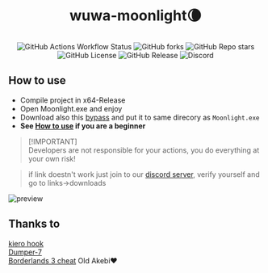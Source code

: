 ﻿<div align="center">
<h1>wuwa-moonlight🌘</h1></br>
<img alt="GitHub Actions Workflow Status" src="https://img.shields.io/github/actions/workflow/status/chadlrnsn/wuwa-moonlight/msbuild.yml?branch=master">
<img alt="GitHub forks" src="https://img.shields.io/github/forks/chadlrnsn/wuwa-moonlight">
<img alt="GitHub Repo stars" src="https://img.shields.io/github/stars/chadlrnsn/wuwa-moonlight">
<img alt="GitHub License" src="https://img.shields.io/github/license/chadlrnsn/wuwa-moonlight">
<img alt="GitHub Release" src="https://img.shields.io/github/v/release/chadlrnsn/wuwa-moonlight">
<img alt="Discord" src="https://img.shields.io/discord/1246834050119893064?logo=discord">

</div>


## How to use
- Compile project in x64-Release
- Open Moonlight.exe and enjoy
- Download also this [bypass](https://cdn.discordapp.com/attachments/1250821466593689660/1250835850254614700/bypass.dll?ex=666c632a&is=666b11aa&hm=5bb4b9abbc2e2d5a80f73434b33eb730258ef7de6b1af02618f0a2ce5619f298& "this is pipsi's bypass") and put it to same direcory as `Moonlight.exe`
- **See [How to use](HowToUse.md) if you are a beginner**

> [!IMPORTANT]\
> Developers are not responsible for your actions, you do everything at your own risk!

> if link doestn't work just join to our [discord server](https://discord.gg/XyAeK3E9MW), verify yourself and go to links->downloads

![preview](https://i.imgur.com/z2rZc3Y.png)

## Thanks to
[kiero hook](https://github.com/rdbo/ImGui-DirectX-11-Kiero-Hook)</br>
[Dumper-7](https://github.com/Encryqed/Dumper-7)</br>
[Borderlands 3 cheat](https://github.com/Omega172/Borderlands-3-Cheat)
Old Akebi❤️</br>